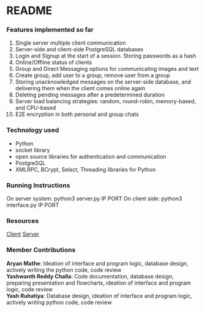 # README

### Features implemented so far
1. Single server multiple client communication
2. Server-side and client-side PostgreSQL databases
3. Login and Signup at the start of a session. Storing passwords as a hash
4. Online/Offline status of clients
5. Group and Direct Messaging options for communicating images and text
6. Create group, add user to a group, remove user from a group
7. Storing unacknowledged messages on the server-side database, and delivering them when the client comes online again
8. Deleting pending messages after a predetermined duration
9. Server load balancing strategies: random, round-robin, memory-based, and CPU-based
10. E2E encryption in both personal and group chats

### Technology used
- Python
- socket library
- open source libraries for authentication and communication
- PostgreSQL
- XMLRPC, BCrypt, Select, Threading libraries for Python

### Running Instructions
On server system: python3 server.py IP PORT
On client side: python3 interface.py IP PORT

### Resources
[Client](https://pythonprogramming.net/client-chatroom-sockets-tutorial-python-3/)
[Server](https://pythonprogramming.net/server-chatroom-sockets-tutorial-python-3/)


### Member Contributions
**Aryan Mathe**: Ideation of interface and program logic, database design, actively writing the python code, code review <br>
**Yashwanth Reddy Challa**: Code documentation, database design, preparing presentation and flowcharts, ideation of interface and program logic, code review <br>
**Yash Ruhatiya**: Database design, ideation of interface and program logic, actively writing python code, code review <br>

